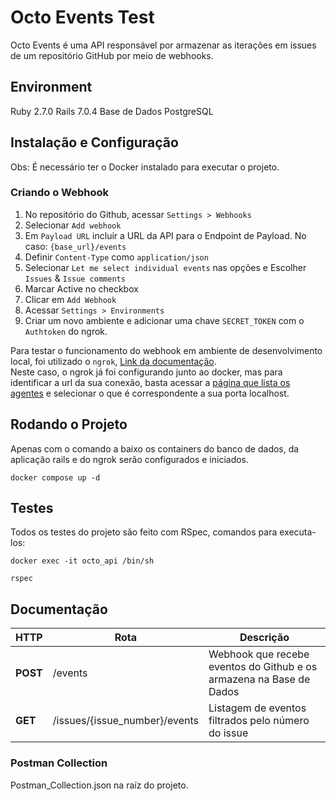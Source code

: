 # Octo Events Test

Octo Events é uma API responsável por armazenar as iterações em issues de um repositório GitHub por meio de webhooks.

## Environment

Ruby 2.7.0
Rails 7.0.4 
Base de Dados PostgreSQL

## Instalação e Configuração

Obs: É necessário ter o Docker instalado para executar o projeto.

### Criando o Webhook

1) No repositório do Github, acessar `Settings > Webhooks`
2) Selecionar `Add webhook`  
3) Em `Payload URL` incluir a URL da API para o Endpoint de Payload. No caso: `{base_url}/events`  
4) Definir `Content-Type` como `application/json`  
5) Selecionar `Let me select individual events` nas opções e Escolher `Issues` & `Issue comments`  
6) Marcar Active no checkbox  
7) Clicar em `Add Webhook`  
8) Acessar `Settings > Environments`
9) Criar um novo ambiente e adicionar uma chave `SECRET_TOKEN` com o `Authtoken` do ngrok.


Para testar o funcionamento do webhook em ambiente de desenvolvimento local, foi utilizado o `ngrok`, [Link da documentação](https://ngrok.com/).  
Neste caso, o ngrok já foi configurando junto ao docker, mas para identificar a url da sua conexão, basta acessar a [página que lista os agentes](https://dashboard.ngrok.com/tunnels/agents) e selecionar o que é correspondente a sua porta localhost.

## Rodando o Projeto

Apenas com o comando a baixo os containers do banco de dados, da aplicação rails e do ngrok serão configurados e iniciados.

```
docker compose up -d
```

## Testes

Todos os testes do projeto são feito com RSpec, comandos para executa-los:

```
docker exec -it octo_api /bin/sh

rspec
```

## Documentação

| HTTP | Rota | Descrição |
| ----------- | ---- | --------- |
| **POST** | /events | Webhook que recebe eventos do Github e os armazena na Base de Dados |
| **GET** | /issues/{issue_number}/events | Listagem de eventos filtrados pelo número do issue |

### Postman Collection

Postman_Collection.json na raíz do projeto.  